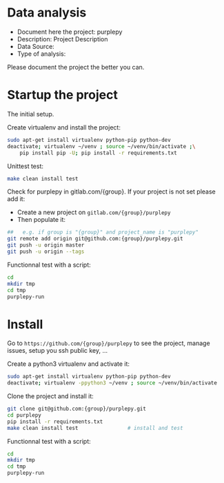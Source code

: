 # Data analysis
- Document here the project: purplepy
- Description: Project Description
- Data Source:
- Type of analysis:

Please document the project the better you can.

# Startup the project

The initial setup.

Create virtualenv and install the project:
```bash
sudo apt-get install virtualenv python-pip python-dev
deactivate; virtualenv ~/venv ; source ~/venv/bin/activate ;\
    pip install pip -U; pip install -r requirements.txt
```

Unittest test:
```bash
make clean install test
```

Check for purplepy in gitlab.com/{group}.
If your project is not set please add it:

- Create a new project on `gitlab.com/{group}/purplepy`
- Then populate it:

```bash
##   e.g. if group is "{group}" and project_name is "purplepy"
git remote add origin git@github.com:{group}/purplepy.git
git push -u origin master
git push -u origin --tags
```

Functionnal test with a script:

```bash
cd
mkdir tmp
cd tmp
purplepy-run
```

# Install

Go to `https://github.com/{group}/purplepy` to see the project, manage issues,
setup you ssh public key, ...

Create a python3 virtualenv and activate it:

```bash
sudo apt-get install virtualenv python-pip python-dev
deactivate; virtualenv -ppython3 ~/venv ; source ~/venv/bin/activate
```

Clone the project and install it:

```bash
git clone git@github.com:{group}/purplepy.git
cd purplepy
pip install -r requirements.txt
make clean install test                # install and test
```
Functionnal test with a script:

```bash
cd
mkdir tmp
cd tmp
purplepy-run
```
